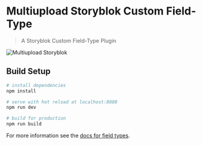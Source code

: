 # Multiupload Storyblok Custom Field-Type

> A Storyblok Custom Field-Type Plugin

![Multiupload Storyblok](//a.storyblok.com/f/40882/a3c31d96cf/storyblok-multiupload.jpg)

## Build Setup

``` bash
# install dependencies
npm install

# serve with hot reload at localhost:8080
npm run dev

# build for production
npm run build
```

For more information see the [docs for field types](https://www.storyblok.com/docs/Guides/Creating-a-field-type-plugin).
